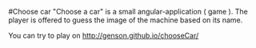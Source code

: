 #Choose car
"Choose a car" is a small angular-application ( game ). The player is offered to guess the image of the machine based on its name.

You can try to play on http://genson.github.io/chooseCar/
